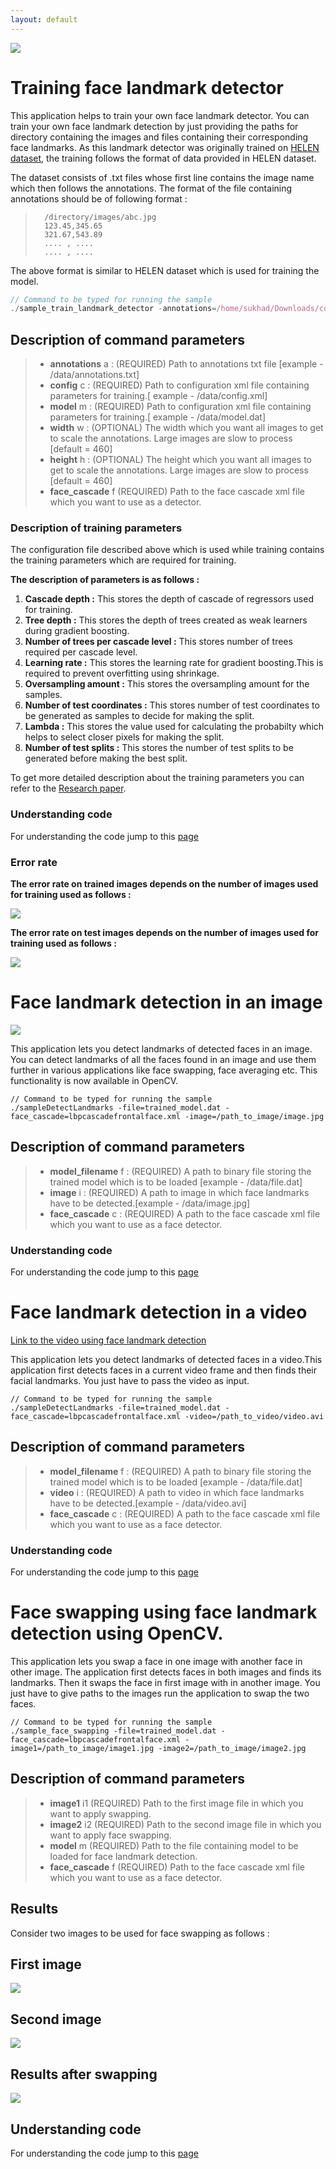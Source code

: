 ```yaml
---
layout: default
---
```


![](2.jpg)

# [](#header-1)Training face landmark detector

This application helps to train your own face landmark detector. You can train your own face landmark detection by just providing the paths for
directory containing the images and files containing their corresponding face landmarks. As this landmark detector was originally trained on
[HELEN dataset](http://www.ifp.illinois.edu/~vuongle2/helen/), the training follows the format of data provided in HELEN dataset.

The dataset consists of .txt files whose first line contains the image name which then follows the annotations.
The format of the file containing annotations should be of following format :
       
>       /directory/images/abc.jpg
>       123.45,345.65
>       321.67,543.89
>       .... , ....
>       .... , ....
       
The above format is similar to HELEN dataset which is used for training the model.

```js
// Command to be typed for running the sample
./sample_train_landmark_detector -annotations=/home/sukhad/Downloads/code/trainset/ -config=config.xml -face_cascade=lbpcascadefrontalface.xml -model=trained_model.dat -width=460 -height=460
```

## [](#header-2)Description of command parameters

> * **annotations** a : (REQUIRED) Path to annotations txt file [example - /data/annotations.txt]
> * **config** c : (REQUIRED) Path to configuration xml file containing parameters for training.[ example - /data/config.xml]
> * **model** m :  (REQUIRED) Path to configuration xml file containing parameters for training.[ example - /data/model.dat]
> * **width** w : (OPTIONAL)  The width which you want all images to get to scale the annotations. Large images are slow to process [default = 460]
> * **height** h : (OPTIONAL) The height which you want all images to get to scale the annotations. Large images are slow to process [default = 460]
> * **face_cascade** f (REQUIRED) Path to the face cascade xml file which you want to use as a detector.

### [](#header-2)Description of training parameters

The configuration file described above which is used while training contains the training parameters which are required for training.

**The description of parameters is as follows :**

1. **Cascade depth :** This stores the depth of cascade of regressors used for training.
2. **Tree depth :** This stores the depth of trees created as weak learners during gradient boosting.
3. **Number of trees per cascade level :** This stores number of trees required per cascade level.
4. **Learning rate :** This stores the learning rate for gradient boosting.This is required to prevent overfitting using shrinkage.
5. **Oversampling amount :** This stores the oversampling amount for the samples.
6. **Number of test coordinates :** This stores number of test coordinates to be generated as samples to decide for making the split.
7. **Lambda :** This stores the value used for calculating the probabilty which helps to select closer pixels for making the split.
8. **Number of test splits :** This stores the number of test splits to be generated before making the best split.


To get more detailed description about the training parameters you can refer to the [Research paper](https://pdfs.semanticscholar.org/d78b/6a5b0dcaa81b1faea5fb0000045a62513567.pdf).

### [](#header-2)Understanding code

For understanding the code jump to this [page](another-page)

### [](#header-2)Error rate

**The error rate on trained images depends on the number of images used for training used as follows :**

![](train.png)

**The error rate on test images depends on the number of images used for training used as follows :**

![](test.png)

# [](#header-1)Face landmark detection in an image

![](facereg.jpg)

This application lets you detect landmarks of detected faces in an image. You can detect landmarks of all the faces found in an image and use them further in various applications like face swapping, face averaging etc.
This functionality is now available in OpenCV.

```
// Command to be typed for running the sample
./sampleDetectLandmarks -file=trained_model.dat -face_cascade=lbpcascadefrontalface.xml -image=/path_to_image/image.jpg
```
## [](#header-2)Description of command parameters

> * **model_filename** f : (REQUIRED) A path to binary file storing the trained model which is to be loaded [example - /data/file.dat]
> * **image** i : (REQUIRED) A path to image in which face landmarks have to be detected.[example - /data/image.jpg]
> * **face_cascade** c : (REQUIRED) A path to the face cascade xml file which you want to use as a face detector.

### [](#header-2)Understanding code

For understanding the code jump to this [page](another-page1)

# [](#header-1)Face landmark detection in a video

[Link to the video using face landmark detection]()

This application lets you detect landmarks of detected faces in a video.This application first detects faces in a current video frame and then finds their facial landmarks. You just have to pass the video as input.	

```
// Command to be typed for running the sample
./sampleDetectLandmarks -file=trained_model.dat -face_cascade=lbpcascadefrontalface.xml -video=/path_to_video/video.avi
```
## [](#header-2)Description of command parameters

> * **model_filename** f : (REQUIRED) A path to binary file storing the trained model which is to be loaded [example - /data/file.dat]
> * **video** i : (REQUIRED) A path to video in which face landmarks have to be detected.[example - /data/video.avi]
> * **face_cascade** c : (REQUIRED) A path to the face cascade xml file which you want to use as a face detector.

### [](#header-2)Understanding code

For understanding the code jump to this [page](another-page1)

# [](#header-1)Face swapping using face landmark detection using OpenCV.

This application lets you swap a face in one image with another face in other image. The application first detects faces in both images and finds its landmarks. Then it swaps the face in first image with in another image. You just have to give paths to the images run the application to swap the two faces.
```
// Command to be typed for running the sample
./sample_face_swapping -file=trained_model.dat -face_cascade=lbpcascadefrontalface.xml -image1=/path_to_image/image1.jpg -image2=/path_to_image/image2.jpg
```
## [](#header-2)Description of command parameters

> * **image1** i1 (REQUIRED) Path to the first image file in which you want to apply swapping.
> * **image2** i2 (REQUIRED) Path to the second image file in which you want to apply face swapping.
> * **model** m (REQUIRED) Path to the file containing model to be loaded for face landmark detection.
> * **face_cascade** f (REQUIRED) Path to the face cascade xml file which you want to use as a face detector.

## [](#header-2)Results

Consider two images to be used for face swapping as follows :

## [](#header-3)First image

![](2830279146_1.jpg)

## [](#header-3)Second image

![](100040721_1.jpg)

## [](#header-3)Results after swapping

![](Face_swapped.jpg)

## [](#header-2)Understanding code

For understanding the code jump to this [page](another-page2)
